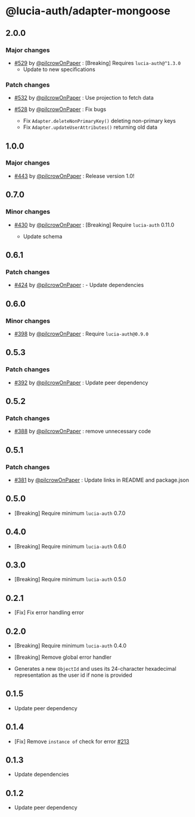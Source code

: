 # @lucia-auth/adapter-mongoose

## 2.0.0

### Major changes

- [#529](https://github.com/pilcrowOnPaper/lucia/pull/529) by [@pilcrowOnPaper](https://github.com/pilcrowOnPaper) : [Breaking] Requires `lucia-auth@^1.3.0`
  - Update to new specifications

### Patch changes

- [#532](https://github.com/pilcrowOnPaper/lucia/pull/532) by [@pilcrowOnPaper](https://github.com/pilcrowOnPaper) : Use projection to fetch data

- [#528](https://github.com/pilcrowOnPaper/lucia/pull/528) by [@pilcrowOnPaper](https://github.com/pilcrowOnPaper) : Fix bugs
  - Fix `Adapter.deleteNonPrimaryKey()` deleting non-primary keys
  - Fix `Adapter.updateUserAttributes()` returning old data

## 1.0.0

### Major changes

- [#443](https://github.com/pilcrowOnPaper/lucia/pull/443) by [@pilcrowOnPaper](https://github.com/pilcrowOnPaper) : Release version 1.0!

## 0.7.0

### Minor changes

- [#430](https://github.com/pilcrowOnPaper/lucia/pull/430) by [@pilcrowOnPaper](https://github.com/pilcrowOnPaper) : [Breaking] Require `lucia-auth` 0.11.0

  - Update schema

## 0.6.1

### Patch changes

- [#424](https://github.com/pilcrowOnPaper/lucia/pull/424) by [@pilcrowOnPaper](https://github.com/pilcrowOnPaper) : - Update dependencies

## 0.6.0

### Minor changes

- [#398](https://github.com/pilcrowOnPaper/lucia/pull/398) by [@pilcrowOnPaper](https://github.com/pilcrowOnPaper) : Require `lucia-auth@0.9.0`

## 0.5.3

### Patch changes

- [#392](https://github.com/pilcrowOnPaper/lucia/pull/392) by [@pilcrowOnPaper](https://github.com/pilcrowOnPaper) : Update peer dependency

## 0.5.2

### Patch changes

- [#388](https://github.com/pilcrowOnPaper/lucia/pull/388) by [@pilcrowOnPaper](https://github.com/pilcrowOnPaper) : remove unnecessary code

## 0.5.1

### Patch changes

- [#381](https://github.com/pilcrowOnPaper/lucia/pull/381) by [@pilcrowOnPaper](https://github.com/pilcrowOnPaper) : Update links in README and package.json

## 0.5.0

- [Breaking] Require minimum `lucia-auth` 0.7.0

## 0.4.0

- [Breaking] Require minimum `lucia-auth` 0.6.0

## 0.3.0

- [Breaking] Require minimum `lucia-auth` 0.5.0

## 0.2.1

- [Fix] Fix error handling error

## 0.2.0

- [Breaking] Require minimum `lucia-auth` 0.4.0

- [Breaking] Remove global error handler

- Generates a new `ObjectId` and uses its 24-character hexadecimal representation as the user id if none is provided

## 0.1.5

- Update peer dependency

## 0.1.4

- [Fix] Remove `instance of` check for error [#213](https://github.com/pilcrowOnPaper/lucia/issues/213)

## 0.1.3

- Update dependencies

## 0.1.2

- Update peer dependency
